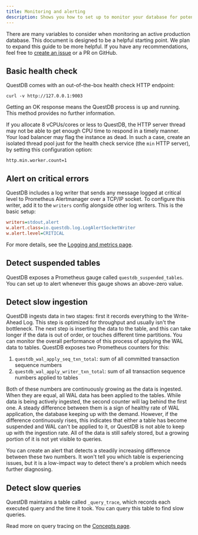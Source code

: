 ```yaml
---
title: Monitoring and alerting
description: Shows you how to set up to monitor your database for potential issues, and how to raise alerts
---
```


There are many variables to consider when monitoring an active production
database. This document is designed to be a helpful starting point. We plan to
expand this guide to be more helpful. If you have any recommendations, feel free
to [create an issue](https://github.com/questdb/documentation/issues) or a PR on
GitHub.

## Basic health check

QuestDB comes with an out-of-the-box health check HTTP endpoint:

```shell title="GET health status of local instance"
curl -v http://127.0.0.1:9003
```

Getting an OK response means the QuestDB process is up and running. This method
provides no further information.

If you allocate 8 vCPUs/cores or less to QuestDB, the HTTP server thread may not
be able to get enough CPU time to respond in a timely manner. Your load balancer
may flag the instance as dead. In such a case, create an isolated thread pool
just for the health check service (the `min` HTTP server), by setting this
configuration option:

```text
http.min.worker.count=1
```

## Alert on critical errors

QuestDB includes a log writer that sends any message logged at critical level to
Prometheus Alertmanager over a TCP/IP socket. To configure this writer, add it
to the `writers` config alongside other log writers. This is the basic setup:

```ini title="log.conf"
writers=stdout,alert
w.alert.class=io.questdb.log.LogAlertSocketWriter
w.alert.level=CRITICAL
```

For more details, see the
[Logging and metrics page](/docs/operations/logging-metrics/#prometheus-alertmanager).

## Detect suspended tables

QuestDB exposes a Prometheus gauge called `questdb_suspended_tables`. You can set up
to alert whenever this gauge shows an above-zero value.

## Detect slow ingestion

QuestDB ingests data in two stages: first it records everything to the
Write-Ahead Log. This step is optimized for throughput and usually isn't the
bottleneck. The next step is inserting the data to the table, and this can
take longer if the data is out of order, or touches different time partitions.
You can monitor the overall performance of this process of applying the WAL
data to tables. QuestDB exposes two Prometheus counters for this:

1. `questdb_wal_apply_seq_txn_total`: sum of all committed transaction sequence numbers
2. `questdb_wal_apply_writer_txn_total`: sum of all transaction sequence numbers applied to tables

Both of these numbers are continuously growing as the data is ingested. When
they are equal, all WAL data has been applied to the tables. While data is being
actively ingested, the second counter will lag behind the first one. A steady
difference between them is a sign of healthy rate of WAL application, the
database keeping up with the demand. However, if the difference continuously
rises, this indicates that either a table has become suspended and WAL can't be
applied to it, or QuestDB is not able to keep up with the ingestion rate. All of
the data is still safely stored, but a growing portion of it is not yet visible
to queries.

You can create an alert that detects a steadily increasing difference between
these two numbers. It won't tell you which table is experiencing issues, but it
is a low-impact way to detect there's a problem which needs further diagnosing.

## Detect slow queries

QuestDB maintains a table called `_query_trace`, which records each executed
query and the time it took. You can query this table to find slow queries.

Read more on query tracing on the
[Concepts page](/docs/concept/query-tracing/).
